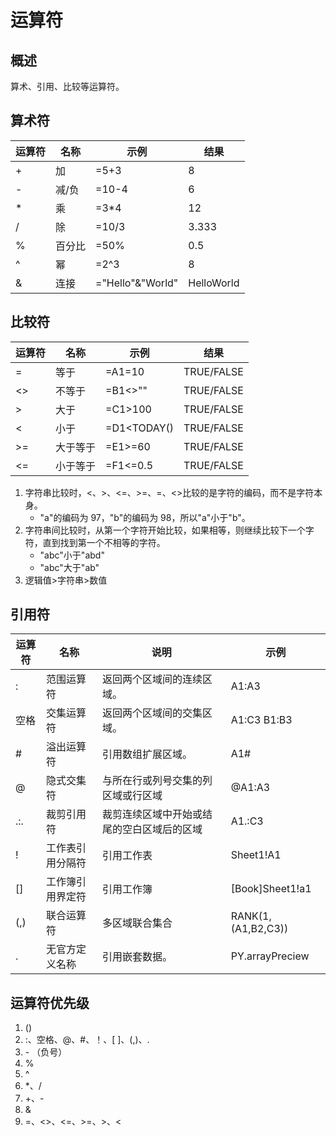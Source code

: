 # 运算符

## 概述

算术、引用、比较等运算符。

## 算术符

| 运算符 | 名称   | 示例             | 结果       |
| ------ | ------ | ---------------- | ---------- |
| +      | 加     | =5+3             | 8          |
| -      | 减/负  | =10-4            | 6          |
| \*     | 乘     | =3\*4            | 12         |
| /      | 除     | =10/3            | 3.333      |
| %      | 百分比 | =50%             | 0.5        |
| ^      | 幂     | =2^3             | 8          |
| &      | 连接   | ="Hello"&"World" | HelloWorld |

## 比较符

| 运算符 | 名称     | 示例        | 结果       |
| ------ | -------- | ----------- | ---------- |
| =      | 等于     | =A1=10      | TRUE/FALSE |
| <>     | 不等于   | =B1<>""     | TRUE/FALSE |
| >      | 大于     | =C1>100     | TRUE/FALSE |
| <      | 小于     | =D1<TODAY() | TRUE/FALSE |
| >=     | 大于等于 | =E1>=60     | TRUE/FALSE |
| <=     | 小于等于 | =F1<=0.5    | TRUE/FALSE |

1. 字符串比较时，<、>、<=、>=、=、<>比较的是字符的编码，而不是字符本身。
    - "a"的编码为 97，"b"的编码为 98，所以"a"小于"b"。
2. 字符串间比较时，从第一个字符开始比较，如果相等，则继续比较下一个字符，直到找到第一个不相等的字符。
    - "abc"小于"abd"
    - "abc"大于"ab"
3. 逻辑值>字符串>数值

## 引用符

| 运算符 | 名称 | 说明 | 示例 |
| --- | --- | --- | --- |
| : | 范围运算符 | 返回两个区域间的连续区域。 | A1:A3 |
| 空格 | 交集运算符 | 返回两个区域间的交集区域。 | A1:C3 B1:B3 |
| # | 溢出运算符 | 引用数组扩展区域。 | A1# |
| @ | 隐式交集符 | 与所在行或列号交集的列区域或行区域 | @A1:A3 |
| .:. | 裁剪引用符 | 裁剪连续区域中开始或结尾的空白区域后的区域 | A1.:C3 |
| ! | 工作表引用分隔符 | 引用工作表 | Sheet1!A1 |
| [] | 工作簿引用界定符 | 引用工作簿 | [Book]Sheet1!a1 |
| (,) | 联合运算符 | 多区域联合集合 | RANK(1,(A1,B2,C3)) |
| . | 无官方定义名称 | 引用嵌套数据。 | PY.arrayPreciew |

## 运算符优先级

1. ()
2. :、空格、@、#、！、[ ]、(,)、.
3. \- （负号）
4. %
5. ^
6. \*、/
7. \+、\-
8. &
9. =、<>、<=、>=、>、<
